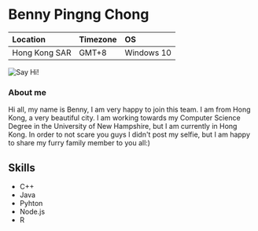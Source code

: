 # Benny Pingng Chong 

Location | Timezone | OS
:--- | :--- | :---
Hong Kong SAR | GMT+8 | Windows 10|


![Say Hi!](https://i.imgur.com/BkQ3aY9.jpg)

### About me
Hi all, my name is Benny, I am very happy to join this team.
I am from Hong Kong, a very beautiful city. I am working towards my Computer Science Degree in the University of New Hampshire, but I am currently in Hong Kong.
In order to not scare you guys I didn't post my selfie, but I am happy to share my furry family member to you all:)

## Skills
* C++
* Java
* Pyhton 
* Node.js
* R
